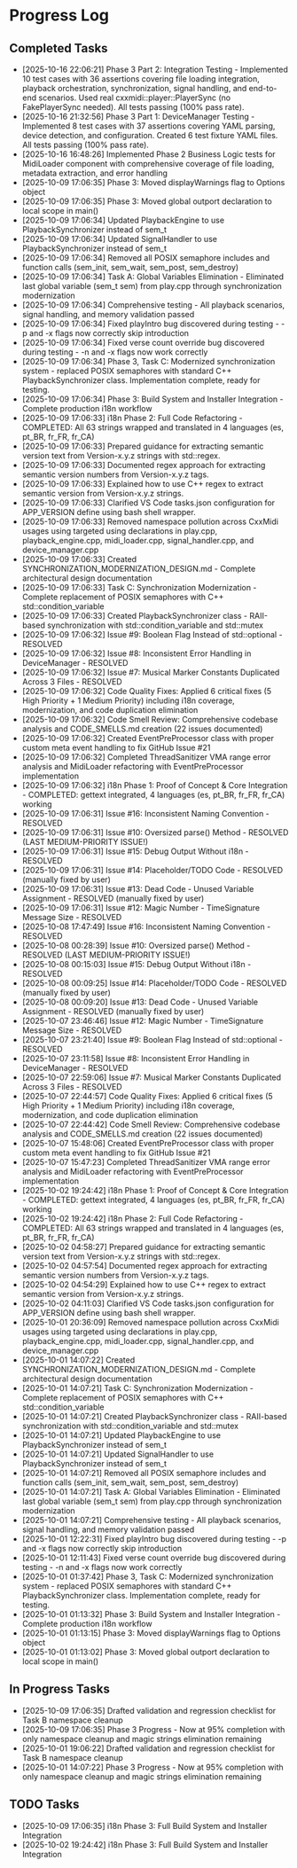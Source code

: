 # Progress Log

## Completed Tasks
*   [2025-10-16 22:06:21] Phase 3 Part 2: Integration Testing - Implemented 10 test cases with 36 assertions covering file loading integration, playback orchestration, synchronization, signal handling, and end-to-end scenarios. Used real cxxmidi::player::PlayerSync (no FakePlayerSync needed). All tests passing (100% pass rate).
*   [2025-10-16 21:32:56] Phase 3 Part 1: DeviceManager Testing - Implemented 8 test cases with 37 assertions covering YAML parsing, device detection, and configuration. Created 6 test fixture YAML files. All tests passing (100% pass rate).
*   [2025-10-16 16:48:26] Implemented Phase 2 Business Logic tests for MidiLoader component with comprehensive coverage of file loading, metadata extraction, and error handling
*   [2025-10-09 17:06:35] Phase 3: Moved displayWarnings flag to Options object
*   [2025-10-09 17:06:35] Phase 3: Moved global outport declaration to local scope in main()
*   [2025-10-09 17:06:34] Updated PlaybackEngine to use PlaybackSynchronizer instead of sem_t
*   [2025-10-09 17:06:34] Updated SignalHandler to use PlaybackSynchronizer instead of sem_t
*   [2025-10-09 17:06:34] Removed all POSIX semaphore includes and function calls (sem_init, sem_wait, sem_post, sem_destroy)
*   [2025-10-09 17:06:34] Task A: Global Variables Elimination - Eliminated last global variable (sem_t sem) from play.cpp through synchronization modernization
*   [2025-10-09 17:06:34] Comprehensive testing - All playback scenarios, signal handling, and memory validation passed
*   [2025-10-09 17:06:34] Fixed playIntro bug discovered during testing - -p and -x flags now correctly skip introduction
*   [2025-10-09 17:06:34] Fixed verse count override bug discovered during testing - -n and -x flags now work correctly
*   [2025-10-09 17:06:34] Phase 3, Task C: Modernized synchronization system - replaced POSIX semaphores with standard C++ PlaybackSynchronizer class. Implementation complete, ready for testing.
*   [2025-10-09 17:06:34] Phase 3: Build System and Installer Integration - Complete production i18n workflow
*   [2025-10-09 17:06:33] i18n Phase 2: Full Code Refactoring - COMPLETED: All 63 strings wrapped and translated in 4 languages (es, pt_BR, fr_FR, fr_CA)
*   [2025-10-09 17:06:33] Prepared guidance for extracting semantic version text from Version-x.y.z strings with std::regex.
*   [2025-10-09 17:06:33] Documented regex approach for extracting semantic version numbers from Version-x.y.z tags.
*   [2025-10-09 17:06:33] Explained how to use C++ regex to extract semantic version from Version-x.y.z strings.
*   [2025-10-09 17:06:33] Clarified VS Code tasks.json configuration for APP_VERSION define using bash shell wrapper.
*   [2025-10-09 17:06:33] Removed namespace pollution across CxxMidi usages using targeted using declarations in play.cpp, playback_engine.cpp, midi_loader.cpp, signal_handler.cpp, and device_manager.cpp
*   [2025-10-09 17:06:33] Created SYNCHRONIZATION_MODERNIZATION_DESIGN.md - Complete architectural design documentation
*   [2025-10-09 17:06:33] Task C: Synchronization Modernization - Complete replacement of POSIX semaphores with C++ std::condition_variable
*   [2025-10-09 17:06:33] Created PlaybackSynchronizer class - RAII-based synchronization with std::condition_variable and std::mutex
*   [2025-10-09 17:06:32] Issue #9: Boolean Flag Instead of std::optional - RESOLVED
*   [2025-10-09 17:06:32] Issue #8: Inconsistent Error Handling in DeviceManager - RESOLVED
*   [2025-10-09 17:06:32] Issue #7: Musical Marker Constants Duplicated Across 3 Files - RESOLVED
*   [2025-10-09 17:06:32] Code Quality Fixes: Applied 6 critical fixes (5 High Priority + 1 Medium Priority) including i18n coverage, modernization, and code duplication elimination
*   [2025-10-09 17:06:32] Code Smell Review: Comprehensive codebase analysis and CODE_SMELLS.md creation (22 issues documented)
*   [2025-10-09 17:06:32] Created EventPreProcessor class with proper custom meta event handling to fix GitHub Issue #21
*   [2025-10-09 17:06:32] Completed ThreadSanitizer VMA range error analysis and MidiLoader refactoring with EventPreProcessor implementation
*   [2025-10-09 17:06:32] i18n Phase 1: Proof of Concept & Core Integration - COMPLETED: gettext integrated, 4 languages (es, pt_BR, fr_FR, fr_CA) working
*   [2025-10-09 17:06:31] Issue #16: Inconsistent Naming Convention - RESOLVED
*   [2025-10-09 17:06:31] Issue #10: Oversized parse() Method - RESOLVED (LAST MEDIUM-PRIORITY ISSUE!)
*   [2025-10-09 17:06:31] Issue #15: Debug Output Without i18n - RESOLVED
*   [2025-10-09 17:06:31] Issue #14: Placeholder/TODO Code - RESOLVED (manually fixed by user)
*   [2025-10-09 17:06:31] Issue #13: Dead Code - Unused Variable Assignment - RESOLVED (manually fixed by user)
*   [2025-10-09 17:06:31] Issue #12: Magic Number - TimeSignature Message Size - RESOLVED
*   [2025-10-08 17:47:49] Issue #16: Inconsistent Naming Convention - RESOLVED
*   [2025-10-08 00:28:39] Issue #10: Oversized parse() Method - RESOLVED (LAST MEDIUM-PRIORITY ISSUE!)
*   [2025-10-08 00:15:03] Issue #15: Debug Output Without i18n - RESOLVED
*   [2025-10-08 00:09:25] Issue #14: Placeholder/TODO Code - RESOLVED (manually fixed by user)
*   [2025-10-08 00:09:20] Issue #13: Dead Code - Unused Variable Assignment - RESOLVED (manually fixed by user)
*   [2025-10-07 23:46:46] Issue #12: Magic Number - TimeSignature Message Size - RESOLVED
*   [2025-10-07 23:21:40] Issue #9: Boolean Flag Instead of std::optional - RESOLVED
*   [2025-10-07 23:11:58] Issue #8: Inconsistent Error Handling in DeviceManager - RESOLVED
*   [2025-10-07 22:59:06] Issue #7: Musical Marker Constants Duplicated Across 3 Files - RESOLVED
*   [2025-10-07 22:44:57] Code Quality Fixes: Applied 6 critical fixes (5 High Priority + 1 Medium Priority) including i18n coverage, modernization, and code duplication elimination
*   [2025-10-07 22:44:42] Code Smell Review: Comprehensive codebase analysis and CODE_SMELLS.md creation (22 issues documented)
*   [2025-10-07 15:48:06] Created EventPreProcessor class with proper custom meta event handling to fix GitHub Issue #21
*   [2025-10-07 15:47:23] Completed ThreadSanitizer VMA range error analysis and MidiLoader refactoring with EventPreProcessor implementation
*   [2025-10-02 19:24:42] i18n Phase 1: Proof of Concept & Core Integration - COMPLETED: gettext integrated, 4 languages (es, pt_BR, fr_FR, fr_CA) working
*   [2025-10-02 19:24:42] i18n Phase 2: Full Code Refactoring - COMPLETED: All 63 strings wrapped and translated in 4 languages (es, pt_BR, fr_FR, fr_CA)
*   [2025-10-02 04:58:27] Prepared guidance for extracting semantic version text from Version-x.y.z strings with std::regex.
*   [2025-10-02 04:57:54] Documented regex approach for extracting semantic version numbers from Version-x.y.z tags.
*   [2025-10-02 04:54:29] Explained how to use C++ regex to extract semantic version from Version-x.y.z strings.
*   [2025-10-02 04:11:03] Clarified VS Code tasks.json configuration for APP_VERSION define using bash shell wrapper.
*   [2025-10-01 20:36:09] Removed namespace pollution across CxxMidi usages using targeted using declarations in play.cpp, playback_engine.cpp, midi_loader.cpp, signal_handler.cpp, and device_manager.cpp
*   [2025-10-01 14:07:22] Created SYNCHRONIZATION_MODERNIZATION_DESIGN.md - Complete architectural design documentation
*   [2025-10-01 14:07:21] Task C: Synchronization Modernization - Complete replacement of POSIX semaphores with C++ std::condition_variable
*   [2025-10-01 14:07:21] Created PlaybackSynchronizer class - RAII-based synchronization with std::condition_variable and std::mutex
*   [2025-10-01 14:07:21] Updated PlaybackEngine to use PlaybackSynchronizer instead of sem_t
*   [2025-10-01 14:07:21] Updated SignalHandler to use PlaybackSynchronizer instead of sem_t
*   [2025-10-01 14:07:21] Removed all POSIX semaphore includes and function calls (sem_init, sem_wait, sem_post, sem_destroy)
*   [2025-10-01 14:07:21] Task A: Global Variables Elimination - Eliminated last global variable (sem_t sem) from play.cpp through synchronization modernization
*   [2025-10-01 14:07:21] Comprehensive testing - All playback scenarios, signal handling, and memory validation passed
*   [2025-10-01 12:22:31] Fixed playIntro bug discovered during testing - -p and -x flags now correctly skip introduction
*   [2025-10-01 12:11:43] Fixed verse count override bug discovered during testing - -n and -x flags now work correctly
*   [2025-10-01 01:37:42] Phase 3, Task C: Modernized synchronization system - replaced POSIX semaphores with standard C++ PlaybackSynchronizer class. Implementation complete, ready for testing.
*   [2025-10-01 01:13:32] Phase 3: Build System and Installer Integration - Complete production i18n workflow
*   [2025-10-01 01:13:15] Phase 3: Moved displayWarnings flag to Options object
*   [2025-10-01 01:13:02] Phase 3: Moved global outport declaration to local scope in main()

## In Progress Tasks
*   [2025-10-09 17:06:35] Drafted validation and regression checklist for Task B namespace cleanup
*   [2025-10-09 17:06:35] Phase 3 Progress - Now at 95% completion with only namespace cleanup and magic strings elimination remaining
*   [2025-10-01 19:06:22] Drafted validation and regression checklist for Task B namespace cleanup
*   [2025-10-01 14:07:22] Phase 3 Progress - Now at 95% completion with only namespace cleanup and magic strings elimination remaining

## TODO Tasks
*   [2025-10-09 17:06:35] i18n Phase 3: Full Build System and Installer Integration
*   [2025-10-02 19:24:42] i18n Phase 3: Full Build System and Installer Integration
